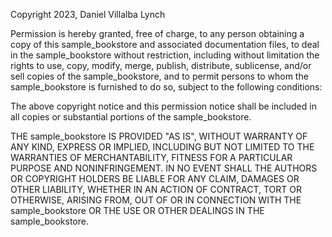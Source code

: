 Copyright 2023, Daniel Villalba Lynch

Permission is hereby granted, free of charge, to any person obtaining a copy of this sample_bookstore and associated documentation files, to deal in the sample_bookstore without restriction, including without limitation the rights to use, copy, modify, merge, publish, distribute, sublicense, and/or sell copies of the sample_bookstore, and to permit persons to whom the sample_bookstore is furnished to do so, subject to the following conditions:

The above copyright notice and this permission notice shall be included in all copies or substantial portions of the sample_bookstore.

THE sample_bookstore IS PROVIDED "AS IS", WITHOUT WARRANTY OF ANY KIND, EXPRESS OR IMPLIED, INCLUDING BUT NOT LIMITED TO THE WARRANTIES OF MERCHANTABILITY, FITNESS FOR A PARTICULAR PURPOSE AND NONINFRINGEMENT. IN NO EVENT SHALL THE AUTHORS OR COPYRIGHT HOLDERS BE LIABLE FOR ANY CLAIM, DAMAGES OR OTHER LIABILITY, WHETHER IN AN ACTION OF CONTRACT, TORT OR OTHERWISE, ARISING FROM, OUT OF OR IN CONNECTION WITH THE sample_bookstore OR THE USE OR OTHER DEALINGS IN THE sample_bookstore.